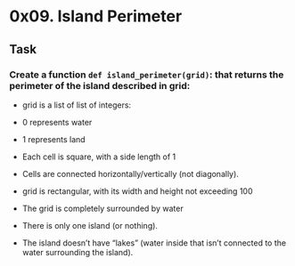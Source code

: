 # 0x09. Island Perimeter  

## Task  

### Create a function ` def island_perimeter(grid) `: that returns the perimeter of the island described in grid:  


- grid is a list of list of integers:  

- 0 represents water  

- 1 represents land  

- Each cell is square, with a side length of 1  

- Cells are connected horizontally/vertically (not diagonally).  

- grid is rectangular, with its width and height not exceeding 100  

- The grid is completely surrounded by water  

- There is only one island (or nothing).  

- The island doesn’t have “lakes” (water inside that isn’t connected to the water surrounding the island).  

